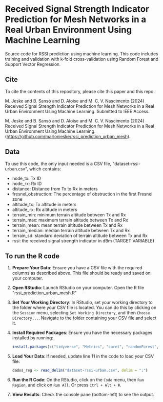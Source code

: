 # Received Signal Strength Indicator Prediction for Mesh Networks in a Real Urban Environment Using Machine Learning

Source code for RSSI prediction using machine learning. This code includes training and validation with k-fold cross-validation using Random Forest and Support Vector Regression.

## Cite

To cite the contents of this repository, please cite this paper and this repo.

M. Jeske and B. Sansó and D. Aloise and M. C. V. Nascimento (2024) Received Signal Strength Indicator Prediction for Mesh Networks in a Real Urban Environment Using Machine Learning. Submitted to IEEE Access.

M. Jeske and B. Sansó and D. Aloise and M. C. V. Nascimento (2024) Received Signal Strength Indicator Prediction for Mesh Networks in a Real Urban Environment Using Machine Learning.(https://github.com/marlonjeske/rssi_prediction_urban_mesh).


## Data

To use this code, the only input needed is a CSV file, "dataset-rssi-urban.csv", which contains:

- node_tx: Tx ID
- node_rx: Rx ID
- distance: Distance from Tx to Rx in meters
- fresnel_obstruction: The percentage of obstruction in the first Fresnel zone
- altitude_tx: Tx altitude in meters
- altitude_rx: Rx altitude in meters
- terrain_min: minimum terrain altitude between Tx and Rx
- terrain_max: maximum terrain altitude between Tx and Rx
- terrain_mean: mean terrain altitude between Tx and Rx
- terrain_median: median terrain altitude between Tx and Rx
- terrain_sd: standard deviation of terrain altitude between Tx and Rx
- rssi: the received signal strength indicator in dBm (TARGET VARIABLE)


## To run the R code

1. **Prepare Your Data**: Ensure you have a CSV file with the required columns as described above. This file should be ready and saved on your computer.

2. **Open RStudio**: Launch RStudio on your computer. Open the R file "rssi_prediction_urban_mesh.R"

3. **Set Your Working Directory**: In RStudio, set your working directory to the folder where your CSV file is located. You can do this by clicking on the `Session` menu, selecting `Set Working Directory`, and then `Choose Directory...`. Navigate to the folder containing your CSV file and select it.

4. **Install Required Packages**: Ensure you have the necessary packages installed by running:
    ```R
    install.packages(c("tidyverse", "Metrics", "caret", "randomForest", "e1071"))
    ```
    
5. **Load Your Data**: If needed, update line 11 in the code to load your CSV file:
    ```R
    dados_reg <- read_delim("dataset-rssi-urban.csv", delim = ";")
    ```
6. **Run the R Code**: On the RStudio, click on the `Code` menu, then `Run Region`, and click on `Run All`. Or press `Ctrl + Alt + R`.

7. **View Results**: Check the console pane (bottom-left) to see the output.


